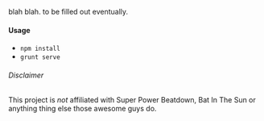 blah blah. to be filled out eventually. 

#### Usage
* `npm install`
* `grunt serve`

###### Disclaimer
This project is _*not*_ affiliated with Super Power Beatdown, Bat In The Sun or anything thing else those awesome guys do.
